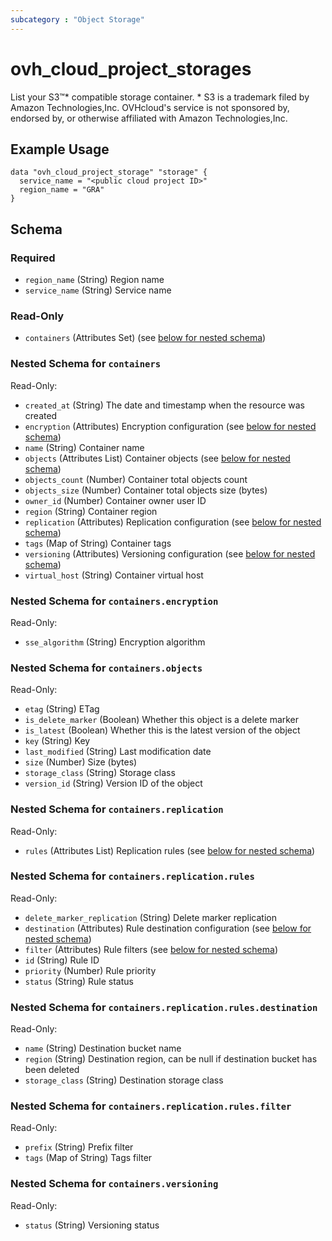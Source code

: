```yaml
---
subcategory : "Object Storage"
---
```


# ovh_cloud_project_storages

List your S3™* compatible storage container.
\* S3 is a trademark filed by Amazon Technologies,Inc. OVHcloud's service is not sponsored by, endorsed by, or otherwise affiliated with Amazon Technologies,Inc.

## Example Usage

```hcl
data "ovh_cloud_project_storage" "storage" {
  service_name = "<public cloud project ID>"
  region_name = "GRA"
}
```

## Schema

### Required

- `region_name` (String) Region name
- `service_name` (String) Service name

### Read-Only

- `containers` (Attributes Set) (see [below for nested schema](#nestedatt--containers))

<a id="nestedatt--containers"></a>
### Nested Schema for `containers`

Read-Only:

- `created_at` (String) The date and timestamp when the resource was created
- `encryption` (Attributes) Encryption configuration (see [below for nested schema](#nestedatt--containers--encryption))
- `name` (String) Container name
- `objects` (Attributes List) Container objects (see [below for nested schema](#nestedatt--containers--objects))
- `objects_count` (Number) Container total objects count
- `objects_size` (Number) Container total objects size (bytes)
- `owner_id` (Number) Container owner user ID
- `region` (String) Container region
- `replication` (Attributes) Replication configuration (see [below for nested schema](#nestedatt--containers--replication))
- `tags` (Map of String) Container tags
- `versioning` (Attributes) Versioning configuration (see [below for nested schema](#nestedatt--containers--versioning))
- `virtual_host` (String) Container virtual host

<a id="nestedatt--containers--encryption"></a>
### Nested Schema for `containers.encryption`

Read-Only:

- `sse_algorithm` (String) Encryption algorithm


<a id="nestedatt--containers--objects"></a>
### Nested Schema for `containers.objects`

Read-Only:

- `etag` (String) ETag
- `is_delete_marker` (Boolean) Whether this object is a delete marker
- `is_latest` (Boolean) Whether this is the latest version of the object
- `key` (String) Key
- `last_modified` (String) Last modification date
- `size` (Number) Size (bytes)
- `storage_class` (String) Storage class
- `version_id` (String) Version ID of the object


<a id="nestedatt--containers--replication"></a>
### Nested Schema for `containers.replication`

Read-Only:

- `rules` (Attributes List) Replication rules (see [below for nested schema](#nestedatt--containers--replication--rules))

<a id="nestedatt--containers--replication--rules"></a>
### Nested Schema for `containers.replication.rules`

Read-Only:

- `delete_marker_replication` (String) Delete marker replication
- `destination` (Attributes) Rule destination configuration (see [below for nested schema](#nestedatt--containers--replication--rules--destination))
- `filter` (Attributes) Rule filters (see [below for nested schema](#nestedatt--containers--replication--rules--filter))
- `id` (String) Rule ID
- `priority` (Number) Rule priority
- `status` (String) Rule status

<a id="nestedatt--containers--replication--rules--destination"></a>
### Nested Schema for `containers.replication.rules.destination`

Read-Only:

- `name` (String) Destination bucket name
- `region` (String) Destination region, can be null if destination bucket has been deleted
- `storage_class` (String) Destination storage class


<a id="nestedatt--containers--replication--rules--filter"></a>
### Nested Schema for `containers.replication.rules.filter`

Read-Only:

- `prefix` (String) Prefix filter
- `tags` (Map of String) Tags filter

<a id="nestedatt--containers--versioning"></a>
### Nested Schema for `containers.versioning`

Read-Only:

- `status` (String) Versioning status
